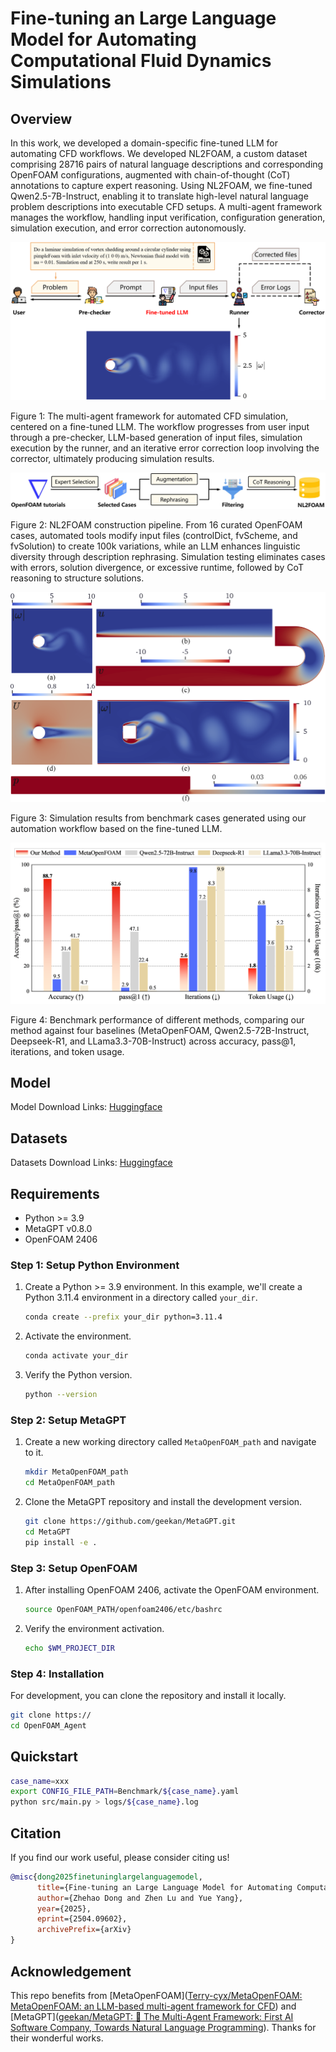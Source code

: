 # Fine-tuning an Large Language Model for Automating Computational Fluid Dynamics Simulations

## Overview

In this work, we developed a domain-specific fine-tuned LLM for automating CFD workflows. We developed NL2FOAM, a custom dataset comprising 28716 pairs of natural language descriptions and corresponding OpenFOAM configurations, augmented with chain-of-thought (CoT) annotations to capture expert reasoning. Using NL2FOAM, we fine-tuned Qwen2.5-7B-Instruct, enabling it to translate high-level natural language problem descriptions into executable CFD setups. A multi-agent framework manages the workflow, handling input verification, configuration generation, simulation execution, and error correction autonomously. 

![multi-agent](./assets/multi-agent.png)

Figure 1: The multi-agent framework for automated CFD simulation, centered on a fine-tuned LLM. The workflow progresses from user input through a pre-checker, LLM-based generation of input files, simulation execution by the runner, and an iterative error correction loop involving the corrector, ultimately producing simulation results.



![data-pipeline](./assets/data-pipeline.png)

Figure 2: NL2FOAM construction pipeline. From 16 curated OpenFOAM cases, automated tools modify input files (controlDict, fvScheme, and fvSolution) to create 100k variations, while an LLM enhances linguistic diversity through description rephrasing.
Simulation testing eliminates cases with errors, solution divergence, or excessive runtime, followed by CoT reasoning to structure solutions.



![benchmark_result](./assets/benchmark_result.png)

Figure 3: Simulation results from benchmark cases generated using our automation workflow based on the fine-tuned LLM.



![baseline-bar](./assets/baseline-bar.png)

Figure 4: Benchmark performance of different methods, comparing our method against four baselines (MetaOpenFOAM, Qwen2.5-72B-Instruct, Deepseek-R1, and LLama3.3-70B-Instruct) across accuracy, pass@1, iterations, and token usage. 

## Model

Model Download Links: [Huggingface](https://huggingface.co/YYgroup/AutoCFD-7B)



## Datasets

Datasets Download Links: [Huggingface](https://huggingface.co/datasets/YYgroup/NL2FOAM)



## Requirements

- Python >= 3.9
- MetaGPT v0.8.0
- OpenFOAM 2406

### Step 1: Setup Python Environment

1. Create a Python >= 3.9 environment. In this example, we'll create a Python 3.11.4 environment in a directory called `your_dir`.

    ```bash
    conda create --prefix your_dir python=3.11.4
    ```

2. Activate the environment.

    ```bash
    conda activate your_dir
    ```

3. Verify the Python version.

    ```bash
    python --version
    ```

### Step 2: Setup MetaGPT

1. Create a new working directory called `MetaOpenFOAM_path` and navigate to it.

    ```bash
    mkdir MetaOpenFOAM_path
    cd MetaOpenFOAM_path
    ```

2. Clone the MetaGPT repository and install the development version.

    ```bash
    git clone https://github.com/geekan/MetaGPT.git
    cd MetaGPT
    pip install -e .
    ```

### Step 3: Setup OpenFOAM

1. After installing OpenFOAM 2406, activate the OpenFOAM environment.

    ```bash
    source OpenFOAM_PATH/openfoam2406/etc/bashrc
    ```

2. Verify the environment activation.

    ```bash
    echo $WM_PROJECT_DIR
    ```

### Step 4: Installation

For development, you can clone the repository and install it locally.

```bash
git clone https://
cd OpenFOAM_Agent
```

## Quickstart

```bash
case_name=xxx
export CONFIG_FILE_PATH=Benchmark/${case_name}.yaml
python src/main.py > logs/${case_name}.log
```


## Citation
If you find our work useful, please consider citing us!

```bibtex
@misc{dong2025finetuninglargelanguagemodel,
      title={Fine-tuning an Large Language Model for Automating Computational Fluid Dynamics Simulations}, 
      author={Zhehao Dong and Zhen Lu and Yue Yang},
      year={2025},
      eprint={2504.09602},
      archivePrefix={arXiv}
}
```

## Acknowledgement

This repo benefits from [MetaOpenFOAM]([Terry-cyx/MetaOpenFOAM: MetaOpenFOAM: an LLM-based multi-agent framework for CFD](https://github.com/Terry-cyx/MetaOpenFOAM)) and [MetaGPT]([geekan/MetaGPT: 🌟 The Multi-Agent Framework: First AI Software Company, Towards Natural Language Programming](https://github.com/geekan/MetaGPT)). Thanks for their wonderful works.

